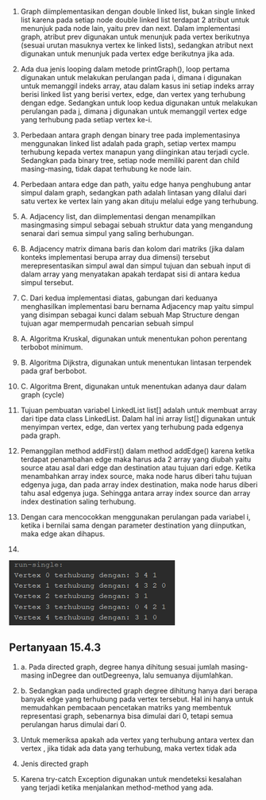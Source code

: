 1. Graph diimplementasikan dengan double linked list, bukan single linked list karena pada setiap node double linked list terdapat 2 atribut untuk menunjuk pada node lain, yaitu prev dan next. Dalam implementasi graph, atribut prev digunakan untuk menunjuk pada vertex berikutnya (sesuai urutan masuknya vertex ke linked lists), sedangkan atribut next digunakan untuk menunjuk pada vertex edge berikutnya jika ada.

2. Ada dua jenis looping dalam metode printGraph(), loop pertama digunakan untuk melakukan perulangan pada i, dimana i digunakan untuk memanggil indeks array, atau dalam kasus ini setiap indeks array berisi linked list yang berisi vertex, edge, dan vertex yang terhubung dengan edge. Sedangkan untuk loop kedua digunakan untuk melakukan perulangan pada j, dimana j digunakan untuk memanggil vertex edge yang terhubung pada setiap vertex ke-i.

3. Perbedaan antara graph dengan binary tree pada implementasinya menggunakan linked list adalah pada graph, setiap vertex mampu terhubung kepada vertex manapun yang diinginkan atau terjadi cycle. Sedangkan pada binary tree, setiap node memiliki parent dan child masing-masing, tidak dapat terhubung ke node lain.

4. Perbedaan antara edge dan path, yaitu edge hanya penghubung antar simpul dalam graph, sedangkan path adalah lintasan yang dilalui dari satu vertex ke vertex lain yang akan dituju melalui edge yang terhubung.

5. A. Adjacency list, dan diimplementasi dengan menampilkan masingmasing simpul sebagai sebuah struktur data yang mengandung senarai dari semua simpul yang saling berhubungan.

5. B. Adjacency matrix dimana baris dan kolom dari matriks (jika dalam konteks implementasi berupa array dua dimensi) tersebut merepresentasikan simpul awal dan simpul tujuan dan sebuah input di dalam array yang menyatakan apakah terdapat sisi di antara kedua simpul tersebut.

5. C. Dari kedua implementasi diatas, gabungan dari keduanya menghasilkan implementasi baru bernama Adjacency map yaitu simpul yang disimpan sebagai kunci dalam sebuah Map Structure dengan tujuan agar mempermudah pencarian sebuah simpul

6. A. Algoritma Kruskal, digunakan untuk menentukan pohon perentang terbobot minimum.

6. B. Algoritma Dijkstra, digunakan untuk menentukan lintasan terpendek pada graf berbobot.

6. C. Algoritma Brent, digunakan untuk menentukan adanya daur dalam graph (cycle)

7. Tujuan pembuatan variabel LinkedList list[] adalah untuk membuat array dari tipe data class LinkedList. Dalam hal ini array list[] digunakan untuk menyimpan vertex, edge, dan vertex yang terhubung pada edgenya pada graph.

8. Pemanggilan method addFirst() dalam method addEdge() karena ketika terdapat penambahan edge maka harus ada 2 array yang diubah yaitu source atau asal dari edge dan destination atau tujuan dari edge. Ketika menambahkan array index source, maka node harus diberi tahu tujuan edgenya juga, dan pada array index destination, maka node harus diberi tahu asal edgenya juga. Sehingga antara array index source dan array index destination saling terhubung.

9. Dengan cara mencocokkan menggunakan perulangan pada variabel i, ketika i bernilai sama dengan parameter destination yang diinputkan, maka edge akan dihapus.

10. 
<img src="1.png">

## Pertanyaan 15.4.3
1. a. Pada directed graph, degree hanya dihitung sesuai jumlah masing-masing inDegree dan outDegreenya, lalu semuanya dijumlahkan.

1. b. Sedangkan pada undirected graph degree dihitung hanya dari berapa banyak edge yang terhubung pada vertex tersebut. Hal ini hanya untuk memudahkan pembacaan pencetakan matriks yang membentuk representasi graph, sebenarnya bisa dimulai dari 0, tetapi semua perulangan harus dimulai dari 0.

2. Untuk memeriksa apakah ada vertex yang terhubung antara vertex dan vertex , jika tidak ada data yang terhubung, maka vertex tidak ada

3. Jenis directed graph

4. Karena try-catch Exception digunakan untuk mendeteksi kesalahan yang terjadi ketika menjalankan method-method yang ada.